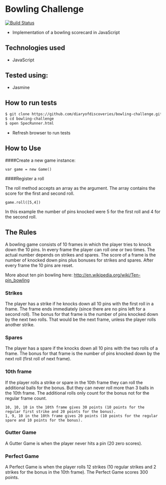 Bowling Challenge
=================

[![Build Status](https://api.travis-ci.org/diaryofdiscoveries/bowling-challenge.svg?branch=master)](https://travis-ci.org/diaryofdiscoveries/bowling-challenge)

- Implementation of a bowling scorecard in JavaScript

Technologies used
----
- JavaScript

Tested using:
----
- Jasmine

How to run tests
----
```sh
$ git clone https://github.com/diaryofdiscoveries/bowling-challenge.git
$ cd bowling-challenge
$ open SpecRunner.html
```
- Refresh browser to run tests

How to Use
----
####Create a new game instance:
```
var game = new Game()
```
####Register a roll

The roll method accepts an array as the argument. The array contains the score for the first and second roll.
```
game.roll([5,4])
```
In this example the number of pins knocked were 5 for the first roll and 4 for the second roll.

The Rules
----
A bowling game consists of 10 frames in which the player tries to knock down the 10 pins. In every frame the player can roll one or two times. The actual number depends on strikes and spares. The score of a frame is the number of knocked down pins plus bonuses for strikes and spares. After every frame the 10 pins are reset.

More about ten pin bowling here: http://en.wikipedia.org/wiki/Ten-pin_bowling

### Strikes

The player has a strike if he knocks down all 10 pins with the first roll in a frame. The frame ends immediately (since there are no pins left for a second roll). The bonus for that frame is the number of pins knocked down by the next two rolls. That would be the next frame, unless the player rolls another strike.

### Spares

The player has a spare if the knocks down all 10 pins with the two rolls of a frame. The bonus for that frame is the number of pins knocked down by the next roll (first roll of next frame).

### 10th frame

If the player rolls a strike or spare in the 10th frame they can roll the additional balls for the bonus. But they can never roll more than 3 balls in the 10th frame. The additional rolls only count for the bonus not for the regular frame count.

    10, 10, 10 in the 10th frame gives 30 points (10 points for the regular first strike and 20 points for the bonus).
    1, 9, 10 in the 10th frame gives 20 points (10 points for the regular spare and 10 points for the bonus).

### Gutter Game

A Gutter Game is when the player never hits a pin (20 zero scores).

### Perfect Game

A Perfect Game is when the player rolls 12 strikes (10 regular strikes and 2 strikes for the bonus in the 10th frame). The Perfect Game scores 300 points.
